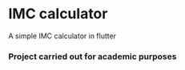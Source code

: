 # IMC calculator

A simple IMC calculator in flutter

### Project carried out for academic purposes
